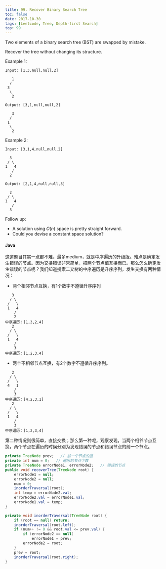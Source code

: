 ```yaml
---
title: 99. Recover Binary Search Tree
toc: false
date: 2017-10-30
tags: [Leetcode, Tree, Depth-first Search]
top: 99
---
```


Two elements of a binary search tree (BST) are swapped by mistake.

Recover the tree without changing its structure.

Example 1:

```
Input: [1,3,null,null,2]

   1
  /
 3
  \
   2

Output: [3,1,null,null,2]

   3
  /
 1
  \
   2
```

Example 2:

```
Input: [3,1,4,null,null,2]

  3
 / \
1   4
   /
  2

Output: [2,1,4,null,null,3]

  2
 / \
1   4
   /
  3
```

Follow up:

* A solution using $O(n)$ space is pretty straight forward.
* Could you devise a constant space solution?


#### Java


这道题目其实一点都不难，最多medium，就是中序遍历的升级版。难点是确定发生错误的节点。因为交换错误非常简单，把两个节点值互换而已。那么怎么确定发生错误的节点呢？我们知道搜索二叉树的中序遍历是升序序列，发生交换有两种情况：

* 两个相邻节点互换，有1个数字不遵循升序序列

```
   3       
  / \   
 /   \  
 1   4   
    /   
    2             
中序遍历：[1,3,2,4]
   2       
  / \   
 /   \  
 1   4   
    /   
    3              
中序遍历：[1,2,3,4]
```


* 两个不相邻节点互换，有2个数字不遵循升序序列。


```
   2       
  / \   
 /   \  
 4   1   
    /   
    3             
中序遍历：[4,2,3,1]
   2       
  / \   
 /   \  
 1   4   
    /   
    3          
中序遍历：[1,2,3,4]
```

第二种情况则很简单，直接交换；那么第一种呢，观察发现，当两个相邻节点互换，两个节点在遍历的时候分别为发现错误的节点和错误节点的前一个节点。




```Java
private TreeNode prev;   // 前一个节点的值
private int num = 0;   // 遍历的节点个数
private TreeNode errorNode1, errorNode2;   // 错误的节点 
public void recoverTree(TreeNode root) {
    errorNode1 = null;
    errorNode2 = null;
    num = 0;
    inorderTraversal(root);
    int temp = errorNode2.val;
    errorNode2.val = errorNode1.val;
    errorNode1.val = temp;
}

private void inorderTraversal(TreeNode root) {
    if (root == null) return;
    inorderTraversal(root.left);
    if (num++ != 0 && root.val <= prev.val) {
        if (errorNode2 == null)
            errorNode1 = prev;
        errorNode2 = root;
    }
    prev = root;
    inorderTraversal(root.right);
}
```